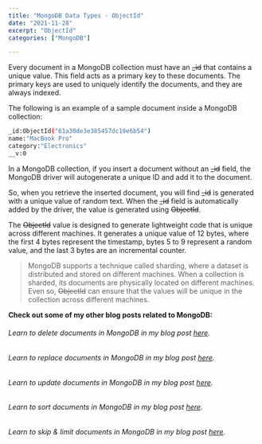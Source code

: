 ```yaml
---
title: "MongoDB Data Types - ObjectId"
date: "2021-11-28"
excerpt: "ObjectId"
categories: ["MongoDB"]

---
```


Every document in a MongoDB collection must have an ~~\_id~~ that contains a unique value. This field acts as a primary key to these documents. The primary keys are used to uniquely identify the documents, and they are always indexed.

The following is an example of a sample document inside a MongoDB collection:

```sh {numberLines}
_id:ObjectId("61a30de3e385457dc19e6b54")
name:"MacBook Pro"
category:"Electronics"
__v:0
```

In a MongoDB collection, if you insert a document without an ~~\_id~~ field, the MongoDB driver will autogenerate a unique ID and add it to the document.

So, when you retrieve the inserted document, you will find ~~\_id~~ is generated with a unique value of random text. When the ~~\_id~~ field is automatically added by the driver, the value is generated using ~~ObjectId~~.

The ~~ObjectId~~ value is designed to generate lightweight code that is unique across different machines. It generates a unique value of 12 bytes, where the first 4 bytes represent the timestamp, bytes 5 to 9 represent a random value, and the last 3 bytes are an incremental counter.

> MongoDB supports a technique called sharding, where a dataset is distributed and stored on different machines. When a collection is sharded, its documents are physically located on different machines. Even so, ~~ObjectId~~ can ensure that the values will be unique in the collection across different machines.

**Check out some of my other blog posts related to MongoDB:**

###### Learn to delete documents in MongoDB in my blog post [here](https://hemanta.io/deleting-documents-in-mongodb/).

###### Learn to replace documents in MongoDB in my blog post [here](https://hemanta.io/replacing-documents-in-mongodb/).

###### Learn to update documents in MongoDB in my blog post [here](https://hemanta.io/updating-mongodb-documents/).

###### Learn to sort documents in MongoDB in my blog post [here](https://hemanta.io/sorting-documents-in-mongodb/).

###### Learn to skip & limit documents in MongoDB in my blog post [here](https://hemanta.io/limiting-and-skipping-documents-in-mongodb/).
